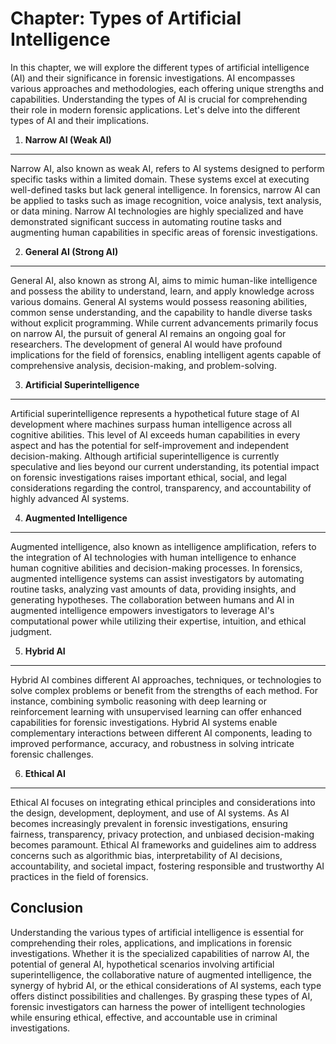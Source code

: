 Chapter: Types of Artificial Intelligence
=========================================

In this chapter, we will explore the different types of artificial intelligence (AI) and their significance in forensic investigations. AI encompasses various approaches and methodologies, each offering unique strengths and capabilities. Understanding the types of AI is crucial for comprehending their role in modern forensic applications. Let's delve into the different types of AI and their implications.

1. **Narrow AI (Weak AI)**
--------------------------

Narrow AI, also known as weak AI, refers to AI systems designed to perform specific tasks within a limited domain. These systems excel at executing well-defined tasks but lack general intelligence. In forensics, narrow AI can be applied to tasks such as image recognition, voice analysis, text analysis, or data mining. Narrow AI technologies are highly specialized and have demonstrated significant success in automating routine tasks and augmenting human capabilities in specific areas of forensic investigations.

2. **General AI (Strong AI)**
-----------------------------

General AI, also known as strong AI, aims to mimic human-like intelligence and possess the ability to understand, learn, and apply knowledge across various domains. General AI systems would possess reasoning abilities, common sense understanding, and the capability to handle diverse tasks without explicit programming. While current advancements primarily focus on narrow AI, the pursuit of general AI remains an ongoing goal for researchers. The development of general AI would have profound implications for the field of forensics, enabling intelligent agents capable of comprehensive analysis, decision-making, and problem-solving.

3. **Artificial Superintelligence**
-----------------------------------

Artificial superintelligence represents a hypothetical future stage of AI development where machines surpass human intelligence across all cognitive abilities. This level of AI exceeds human capabilities in every aspect and has the potential for self-improvement and independent decision-making. Although artificial superintelligence is currently speculative and lies beyond our current understanding, its potential impact on forensic investigations raises important ethical, social, and legal considerations regarding the control, transparency, and accountability of highly advanced AI systems.

4. **Augmented Intelligence**
-----------------------------

Augmented intelligence, also known as intelligence amplification, refers to the integration of AI technologies with human intelligence to enhance human cognitive abilities and decision-making processes. In forensics, augmented intelligence systems can assist investigators by automating routine tasks, analyzing vast amounts of data, providing insights, and generating hypotheses. The collaboration between humans and AI in augmented intelligence empowers investigators to leverage AI's computational power while utilizing their expertise, intuition, and ethical judgment.

5. **Hybrid AI**
----------------

Hybrid AI combines different AI approaches, techniques, or technologies to solve complex problems or benefit from the strengths of each method. For instance, combining symbolic reasoning with deep learning or reinforcement learning with unsupervised learning can offer enhanced capabilities for forensic investigations. Hybrid AI systems enable complementary interactions between different AI components, leading to improved performance, accuracy, and robustness in solving intricate forensic challenges.

6. **Ethical AI**
-----------------

Ethical AI focuses on integrating ethical principles and considerations into the design, development, deployment, and use of AI systems. As AI becomes increasingly prevalent in forensic investigations, ensuring fairness, transparency, privacy protection, and unbiased decision-making becomes paramount. Ethical AI frameworks and guidelines aim to address concerns such as algorithmic bias, interpretability of AI decisions, accountability, and societal impact, fostering responsible and trustworthy AI practices in the field of forensics.

Conclusion
----------

Understanding the various types of artificial intelligence is essential for comprehending their roles, applications, and implications in forensic investigations. Whether it is the specialized capabilities of narrow AI, the potential of general AI, hypothetical scenarios involving artificial superintelligence, the collaborative nature of augmented intelligence, the synergy of hybrid AI, or the ethical considerations of AI systems, each type offers distinct possibilities and challenges. By grasping these types of AI, forensic investigators can harness the power of intelligent technologies while ensuring ethical, effective, and accountable use in criminal investigations.
